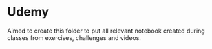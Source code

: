 # Udemy
 Aimed to create this folder to put all relevant notebook created during classes from exercises, challenges and videos.
